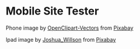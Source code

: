 # Mobile Site Tester

Phone image by <a href="https://pixabay.com/users/OpenClipart-Vectors-30363/?utm_source=link-attribution&amp;utm_medium=referral&amp;utm_campaign=image&amp;utm_content=160307">OpenClipart-Vectors</a> from <a href="https://pixabay.com/?utm_source=link-attribution&amp;utm_medium=referral&amp;utm_campaign=image&amp;utm_content=160307">Pixabay</a>

Ipad image by <a href="https://pixabay.com/users/Joshua_Willson-876211/?utm_source=link-attribution&amp;utm_medium=referral&amp;utm_campaign=image&amp;utm_content=1065284">Joshua_Willson</a> from <a href="https://pixabay.com/?utm_source=link-attribution&amp;utm_medium=referral&amp;utm_campaign=image&amp;utm_content=1065284">Pixabay</a>